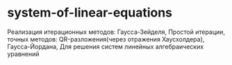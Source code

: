 # system-of-linear-equations
Реализация 
итерационных методов:
  Гаусса-Зейделя,
  Простой итерации,
точных методов:
  QR-разложения(через отражения Хаусхолдера),
  Гаусса-Йордана,
Для решения систем линейных алгебраических уравнений
